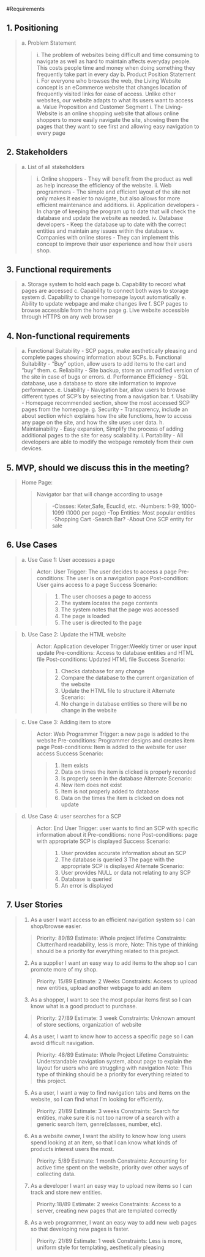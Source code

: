 #Requirements
## 1. Positioning
> a. Problem Statement
>> i. The problem of websites being difficult and time consuming to navigate as well as hard to maintain affects everyday people.  This costs people time and money when doing something they frequently take part in every day
> b. Product Position Statement
>> i. For everyone who browses the web, the Living Website concept is an eCommerce website that changes location of frequently visited links for ease of access.  Unlike other websites, our website adapts to what its users want to access
> a. Value Proposition and Customer Segment
>> i. The Living-Website is an online shopping website that allows online shoppers to more easily navigate the site, showing them the pages that they want to see first and allowing easy navigation to every page
## 2. Stakeholders
> a. List of all stakeholders
>> i. Online shoppers - They will benefit from the product as well as help increase the efficiency of the website.
>> ii. Web programmers - The simple and efficient layout of the site not only makes it easier to navigate, but also allows for more efficient maintenance and additions.
>> iii. Application developers - In charge of keeping the program up to date that will check the database and update the website as needed.
>> iv. Database developers - Keep the database up to date with the correct entities and maintain any issues within the database
>> v. Companies with online stores - They can implement this concept to improve their user experience and how their users shop.
## 3. Functional requirements
> a. Storage system to hold each page
> b. Capability to record what pages are accessed
> c. Capability to connect both ways to storage system
> d. Capability to change homepage layout automatically
> e. Ability to update webpage and make changes live
> f. SCP pages to browse accessible from the home page
> g. Live website accessible through HTTPS on any web browser
## 4. Non-functional requirements
> a. Functional Suitability - SCP pages, make aesthetically pleasing and complete pages showing information about SCPs.
> b. Functional Suitability - “Buy” option, allow users to add items to the cart and “buy” them.
> c. Reliability - Site backup, store an unmodified version of the site in case of bugs or errors.
> d. Performance Efficiency - SQL database, use a database to store site information to improve performance.
> e. Usability - Navigation bar, allow users to browse different types of SCP’s by selecting from a navigation bar.
> f. Usability - Homepage recommended section, show the most accessed SCP pages from the homepage.
> g. Security - Transparency, include an about section which explains how the site functions, how to access any page on the site, and how the site uses user data.
> h. Maintainability - Easy expansion, Simplify the process of adding additional pages to the site for easy scalability.
> i. Portability - All developers are able to modify the webpage remotely from their own devices.
## 5. MVP, should we discuss this in the meeting?
> Home Page:
>> Navigator bar that will change according to usage
>>> -Classes: Keter,Safe, Ecuclid, etc.
>>> -Numbers: 1-99, 1000-1099 (1000 per page)
>>> -Top Entities: Most popular entities
>>> -Shopping Cart
>>> -Search Bar?
>>> -About
> One SCP entity for sale

## 6. Use Cases  

> a. Use Case 1: User accesses a page
>> Actor: User
>> Trigger: The user decides to access a page
>> Pre-conditions: The user is on a navigation page
>> Post-condition: User gains access to a page
>> Success Scenario:
>>> 1. The user chooses a page to access
>>> 2. The system locates the page contents
>>> 3. The system notes that the page was accessed
>>> 4. The page is loaded
>>> 5. The user is directed to the page  

> b. Use Case 2: Update the HTML website
>> Actor: Application developer
>> Trigger:Weekly timer or user input update
>> Pre-conditions: Access to database entities and HTML file
>> Post-conditions: Updated HTML file
>> Success Scenario:
>>> 1. Checks database for any change
>>> 2. Compare the database to the current organization of the website
>>> 3. Update the HTML file to structure it
>> Alternate Scenario:
>>> 1. No change in database entities so there will be no change in the website

> c. Use Case 3: Adding item to store
>> Actor: Web Programmer
>> Trigger: a new page is added to the website
>> Pre-conditions: Programmer designs and creates item page
>> Post-conditions: Item is added to the website for user access
>> Success Scenario:
>>> 1. Item exists
>>> 2. Data on times the item is clicked is properly recorded
>>> 3. Is properly seen in the database
>> Alternate Scenario: 
>>> 1. New item does not exist
>>> 2. Item is not properly added to database
>>> 3. Data on the times the item is clicked on does not update  


> d. Use Case 4: user searches for a SCP
>> Actor: End User
>> Trigger: user wants to find an SCP with specific information about it
>> Pre-conditions: none
>> Post-conditions: page with appropriate SCP is displayed
>> Success Scenario:
>>> 1. User provides accurate information about an SCP
>>> 2. The database is queried 
>>> 3 The page with the appropriate SCP is displayed
>> Alternate Scenario:
>>> 1. User provides NULL or data not relating to any SCP
>>> 2. Database is queried
>>> 3. An error is displayed

## 7. User Stories
> 1. As a user I want access to an efficient navigation system so I can shop/browse easier.
>> Priority: 89/89
>> Estimate: Whole project lifetime
>> Constraints: Clutter/hard readability, less is more, 
>>Note: This type of thinking should be a priority for everything related to this project.
> 2. As a supplier I want an easy way to add items to the shop so I can promote more of my shop.
>> Priority: 15/89
>> Estimate: 2 Weeks
>> Constraints: Access to upload new entities, upload another webpage to add an item
>3. As a shopper, I want to see the most popular items first so I can know what is a good product to purchase.
>> Priority: 27/89
>> Estimate: 3 week
>> Constraints: Unknown amount of store sections, organization of website
>4. As a user, I want to know how to access a specific page so I can avoid difficult navigation.
>> Priority: 48/89
>> Estimate: Whole Project Lifetime
>> Constraints: Understandable navigation system, about page to explain the layout for users who are struggling with navigation
>> Note: This type of thinking should be a priority for everything related to this project.
>5. As a user, I want a way to find navigation tabs and items on the website, so I can find what I’m looking for efficiently.
>> Priority: 21/89
>> Estimate: 3 weeks
>> Constraints: Search for entities, make sure it is not too narrow of a search with a generic search item, genre(classes, number, etc).
> 6. As a website owner, I want the ability to know how long users spend looking at an item, so that I can know what kinds of products interest users the most.
>> Priority: 5/89
>> Estimate: 1 month
>> Constraints: Accounting for active time spent on the website, priority over other ways of collecting data.
> 7. As a developer I want an easy way to upload new items so I can track and store new entities.
>> Priority:18/89
>> Estimate: 2 weeks
>> Constraints: Access to a server, creating new pages that are templated correctly
> 8. As a web programmer, I want an easy way to add new web pages so that developing new pages is faster.
>> Priority: 21/89
>> Estimate: 1 week
>> Constraints: Less is more, uniform style for templating, aesthetically pleasing
